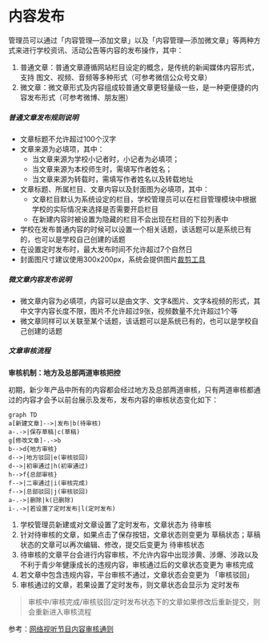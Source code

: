 # 内容发布

管理员可以通过「内容管理—添加文章」以及「内容管理—添加微文章」等两种方式来进行学校资讯、活动公告等内容的发布操作，其中：

1. 普通文章：普通文章遵循网站栏目设定的概念，是传统的新闻媒体内容形式，支持 图文、视频、音频等多种形式（可参考微信公众号文章）
2. 微文章：微文章形式及内容组成较普通文章更轻量级一些，是一种更便捷的内容发布形式（可参考微博、朋友圈）

##### 普通文章发布规则说明

- 文章标题不允许超过100个汉字
- 文章来源为必填项，其中：
  - 当文章来源为学校小记者时，小记者为必填项；
  - 当文章来源为本校师生时，需填写作者姓名；
  - 当文章来源为转载时，需填写作者姓名以及转载地址
- 文章标题、所属栏目、文章内容以及封面图为必填项，其中：
  - 文章栏目默认为系统设定的栏目，学校管理员可以在栏目管理模块中根据学校的实际情况来选择是否需要开启栏目
  - 在新建内容时被设置为隐藏的栏目不会出现在栏目的下拉列表中
- 学校在发布普通内容的时候可以设置一个相关话题，该话题可以是系统已有的，也可以是学校自己创建的话题
- 在设置定时发布时，最大发布时间不允许超过7个自然日
- 封面图尺寸建议使用300x200px，系统会提供图片[裁剪工具](https://github.com/fengyuanchen/jquery-cropper)

##### 微文章内容发布说明

- 微文章内容为必填项，内容可以是由文字、文字&图片、文字&视频的形式，其中文字内容长度不限，图片不允许超过9张，视频数量不允许超过1个等
- 微文章同样可以关联至某个话题，该话题可以是系统已有的，也可以是学校自己创建的话题

##### 文章审核流程

**审核机制：地方及总部两道审核把控**

初期，新少年产品中所有的内容都会经过地方及总部两道审核，只有两道审核都通过的内容才会予以前台展示及发布，发布内容的审核状态变化如下：

```mermaid
graph TD
a[新建文章]-->|发布|b(待审核)
a-.->|保存草稿|c(草稿)
g[修改文章]-.->b
b-->d{地方审核}
d-->|地方驳回|e(审核驳回)
d-->|初审通过|h(初审通过)
h-->f{总部审核}
f-->|二审通过|i(审核完成)
f-->|总部驳回|j(审核驳回)
a-.->|删除|k(已删除)
i-.->|若设置了定时发布|l(定时发布)

```

1. 学校管理员新建或对文章设置了定时发布，文章状态为 待审核
2. 针对待审核的文章，如果点击了保存按钮，文章状态则变更为 草稿状态；草稿状态的文章可以再次编辑、修改，提交后变更为 待审核状态
3. 待审核的文章平台会进行内容审核，不允许内容中出现涉黄、涉爆、涉政以及不利于青少年健康成长的违规内容，审核通过后的文章状态变更为 审核完成
4. 若文章中包含违规内容，平台审核不通过，文章状态会变更为 「审核驳回」
5. 审核通过的文章，若果设置了定时发布，则文章状态会显示为 定时发布

> 审核中/审核完成/审核驳回/定时发布状态下的文章如果修改后重新提交，则会重新进入审核流程

参考：[网络视听节目内容审核通则](https://baike.baidu.com/item/%E7%BD%91%E7%BB%9C%E8%A7%86%E5%90%AC%E8%8A%82%E7%9B%AE%E5%86%85%E5%AE%B9%E5%AE%A1%E6%A0%B8%E9%80%9A%E5%88%99)